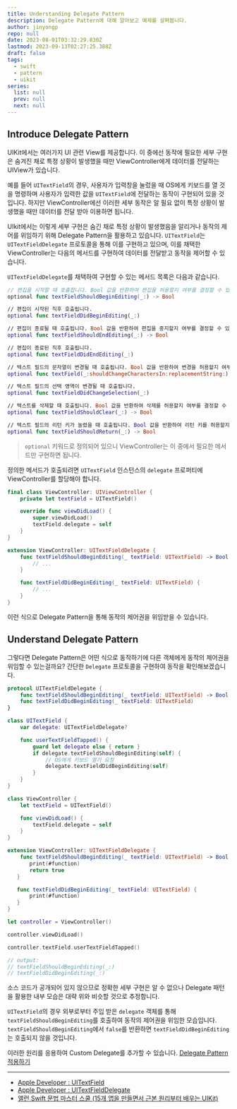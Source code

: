 ```yaml
---
title: Understanding Delegate Pattern
description: Delegate Pattern에 대해 알아보고 예제를 살펴봅니다.
author: jinyongp
repo: null
date: 2023-08-01T03:32:29.830Z
lastmod: 2023-09-13T02:27:25.388Z
draft: false
tags:
  - swift
  - pattern
  - uikit
series:
  list: null
  prev: null
  next: null
---
```


## Introduce Delegate Pattern

UIKit에서는 여러가지 UI 관련 View를 제공합니다. 이 중에선 동작에 필요한 세부 구현은 숨겨진 채로 특정 상황이 발생했을 때만 ViewController에게 데이터를 전달하는 UIView가 있습니다.

예를 들어 `UITextField`의 경우, 사용자가 입력창을 눌렀을 때 OS에게 키보드를 열 것을 명령하며 사용자가 입력한 값을 `UITextField`에 전달하는 동작이 구현되어 있을 것입니다. 하지만 ViewController에선 이러한 세부 동작은 알 필요 없이 특정 상황이 발생했을 때만 데이터를 전달 받아 이용하면 됩니다.

UIkit에서는 이렇게 세부 구현은 숨긴 채로 특정 상황이 발생했음을 알리거나 동작의 제어를 위임하기 위해 Delegate Pattern을 활용하고 있습니다. `UITextField`는 `UITextFieldDelegate` 프로토콜을 통해 이를 구현하고 있으며, 이를 채택한 ViewController는 다음의 메서드를 구현하여 데이터를 전달받고 동작을 제어할 수 있습니다.

`UITextFieldDelegate`를 채택하여 구현할 수 있는 메서드 목록은 다음과 같습니다.

```swift
// 편집을 시작할 때 호출합니다. Bool 값을 반환하여 편집을 허용할지 여부를 결정할 수 있습니다.
optional func textFieldShouldBeginEditing(_:) -> Bool

// 편집이 시작된 직후 호출됩니다.
optional func textFieldDidBeginEditing(_:)

// 편집이 종료될 때 호출됩니다. Bool 값을 반환하여 편집을 중지할지 여부를 결정할 수 있습니다.
optional func textFieldShouldEndEditing(_:) -> Bool

// 편집이 종료된 직후 호출됩니다.
optional func textFieldDidEndEditing(_:)

// 텍스트 필드의 문자열이 변경될 때 호출됩니다. Bool 값을 반환하여 변경을 허용할지 여부를 결정할 수 있습니다.
optional func textField(_:shouldChangeCharactersIn:replacementString:) -> Bool

// 텍스트 필드의 선택 영역이 변경될 때 호출됩니다.
optional func textFieldDidChangeSelection(_:)

// 텍스트를 삭제할 때 호출됩니다. Bool 값을 반환하여 삭제를 허용할지 여부를 결정할 수 있습니다.
optional func textFieldShouldClear(_:) -> Bool

// 텍스트 필드의 리턴 키가 눌렸을 때 호출됩니다. Bool 값을 반환하여 리턴 키를 허용할지 여부를 결정할 수 있습니다.
optional func textFieldShouldReturn(_:) -> Bool
```

>`optional` 키워드로 정의되어 있으니 ViewController는 이 중에서 필요한 메서드만 구현하면 됩니다.

정의한 메서드가 호출되려면 `UITextField` 인스턴스의 `delegate` 프로퍼티에 ViewController를 할당해야 합니다.

```swift
final class ViewController: UIViewController {
    private let textField = UITextField()

    override func viewDidLoad() {
        super.viewDidLoad()
        textField.delegate = self
    }
}

extension ViewController: UITextFieldDelegate {
    func textFieldShouldBeginEditing(_ textField: UITextField) -> Bool {
        // ...
    }

    func textFieldDidBeginEditing(_ textField: UITextField) {
        // ...
    }
}
```

이런 식으로 Delegate Pattern을 통해 동작의 제어권을 위임받을 수 있습니다.

## Understand Delegate Pattern

그렇다면 Delegate Pattern은 어떤 식으로 동작하기에 다른 객체에게 동작의 제어권을 위임할 수 있는걸까요? 간단한 `Delegate` 프로토콜을 구현하여 동작을 확인해보겠습니다.

```swift
protocol UITextFieldDelegate {
    func textFieldShouldBeginEditing(_ textField: UITextField) -> Bool
    func textFieldDidBeginEditing(_ textField: UITextField)
}

class UITextField {
    var delegate: UITextFieldDelegate?

    func userTextFieldTapped() {
        guard let delegate else { return }
        if delegate.textFieldShouldBeginEditing(self) {
            // OS에게 키보드 열기 요청
            delegate.textFieldDidBeginEditing(self)
        }
    }
}

class ViewController {
    let textField = UITextField()

    func viewDidLoad() {
        textField.delegate = self
    }
}

extension ViewController: UITextFieldDelegate {
    func textFieldShouldBeginEditing(_ textField: UITextField) -> Bool {
       print(#function)
       return true
   }

   func textFieldDidBeginEditing(_ textField: UITextField) {
       print(#function)
   }
}

let controller = ViewController()

controller.viewDidLoad()

controller.textField.userTextFieldTapped()

// output:
// textFieldShouldBeginEditing(_:)
// textFieldDidBeginEditing(_:)
```

소스 코드가 공개되어 있지 않으므로 정확한 세부 구현은 알 수 없으나 Delegate 패턴을 활용한 내부 모습은 대략 위와 비슷할 것으로 추정합니다.

`UITextField`의 경우 외부로부터 주입 받은 `delegate` 객체를 통해 `textFieldShouldBeginEditing`를 호출하여 동작의 제어권을 위임한 모습입니다. `textFieldShouldBeginEditing`에서 `false`를 반환하면 `textFieldDidBeginEditing`는 호출되지 않을 것입니다.

이러한 원리를 응용하여 Custom Delegate를 추가할 수 있습니다. [Delegate Pattern 적용하기](/learn/nbcamp/5#delegate-패턴-적용)

--- 

- [Apple Developer : UITextField](https://developer.apple.com/documentation/uikit/uitextfield)
- [Apple Developer : UITextFieldDelegate](https://developer.apple.com/documentation/uikit/uitextfielddelegate)
- [앨런 Swift 문법 마스터 스쿨 (15개 앱을 만들면서 근본 원리부터 배우는 UIKit)](https://www.inflearn.com/course/스위프트-문법-마스터-스쿨-앱만들기)
